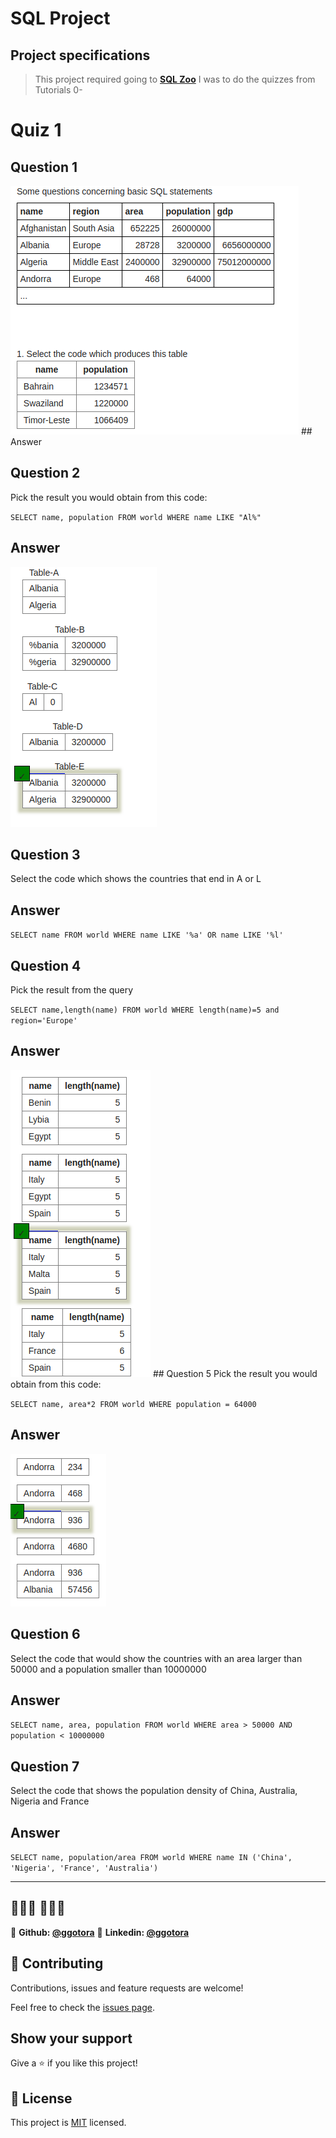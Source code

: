 # SQL Project
## Project specifications
> This project required going to **[SQL Zoo](https://sqlzoo.net/wiki/SQL_Tutorial)** I was to do the quizzes from Tutorials 0-

# Quiz 1

## Question 1
<img src="que1.png">
## Answer

## Question 2
Pick the result you would obtain from this code:
  
``SELECT name, population
      FROM world
      WHERE name LIKE "Al%" ``

## Answer
<img src='que2.png'>

## Question 3
Select the code which shows the countries that end in A or L

## Answer
``SELECT name FROM world
 WHERE name LIKE '%a' OR name LIKE '%l'``
## Question 4
 Pick the result from the query

 ``SELECT name,length(name)
FROM world
WHERE length(name)=5 and region='Europe'``

## Answer
<img alt='' src='que4.png'>
## Question 5
Pick the result you would obtain from this code:

``SELECT name, area*2 FROM world WHERE population = 64000``
## Answer
<img alt='' src='quiz5.png'>
 
 ## Question 6
  Select the code that would show the countries with an area larger than 50000 and a population smaller than 10000000
## Answer
``SELECT name, area, population
  FROM world
 WHERE area > 50000 AND population < 10000000``
## Question 7
Select the code that shows the population density of China, Australia, Nigeria and France

## Answer

 ``SELECT name, population/area
  FROM world
 WHERE name IN ('China', 'Nigeria', 'France', 'Australia')``


 
_______________________________


## 👨🏽‍💻 👨🏿‍💻
👤 **Github: [@ggotora](https://github.com/ggotora)**
👤 **Linkedin: [@ggotora](https://www.linkedin.com/in/gilbert-gotora/)**

## 🤝 Contributing

Contributions, issues and feature requests are welcome!

Feel free to check the [issues page](https://github.com/ggotora/SQL-Project).

## Show your support

Give a ⭐️ if you like this project!

## 📝 License

This project is [MIT](LICENSE) licensed.